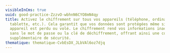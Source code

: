 ```yaml
---
visibleInCms: true
uuid: good-practice-ZzzvO-wbhnN6CYO8mN4qy
title: Activez le chiffrement sur tous vos appareils (téléphone, ordinateur,
  tablette, etc.). Cela garantit que vos données sont protégées même si votre
  appareil est perdu ou volé. Le chiffrement rend vos informations inaccessibles
  sans le mot de passe ou la clé de déchiffrement, offrant ainsi une couche
  supplémentaire de sécurité.
thematique: thematique-CvbEsDX_JLbVAl6oz7djq
---
```

